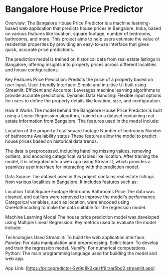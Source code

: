 # Bangalore House Price Predictor

Overview:
The Bangalore House Price Predictor is a machine learning-based web application that predicts house prices in Bangalore, India, based on various features like location, square footage, number of bedrooms, bathrooms, and more. This project aims to help users estimate the value of residential properties by providing an easy-to-use interface that gives quick, accurate price predictions.

The prediction model is trained on historical data from real estate listings in Bangalore, offering insights into property prices across different localities and house configurations.

Key Features
Price Prediction: Predicts the price of a property based on user input.
User-friendly Interface: Simple and intuitive UI built using Streamlit.
Efficient and Accurate: Leverages machine learning algorithms to provide accurate predictions.
Dynamic Data Handling: Flexible input options for users to define the property details like location, size, and configuration.

How It Works
The model behind the Bangalore House Price Predictor is built using a Linear Regression algorithm, trained on a dataset containing real estate information from Bangalore. The features used in the model include:

Location of the property
Total square footage
Number of bedrooms
Number of bathrooms
Availability status
These features allow the model to predict house prices based on historical data trends.

The data is preprocessed, including handling missing values, removing outliers, and encoding categorical variables like location. After training the model, it is integrated into a web app using Streamlit, which provides a seamless user interface for interacting with the prediction model.

Data Source
The dataset used in this project contains real estate listings from various localities in Bangalore. It includes features such as:

Location
Total Square Footage
Bedrooms
Bathrooms
Price
The data was cleaned, and outliers were removed to improve the model's performance. Categorical variables, such as location, were encoded using OneHotEncoding to make the data suitable for the regression model.

Machine Learning Model
The house price prediction model was developed using Multiple Linear Regression. Key metrics used to evaluate the model include:

Technologies Used
Streamlit: To build the web application interface.
Pandas: For data manipulation and preprocessing.
Scikit-learn: To develop and train the regression model.
NumPy: For numerical computations.
Python: The main programming language used for building the model and web app.

App Link: [https://pricepredictor-2w9q8k3xaizff9rzar5bd2.streamlit.app]
